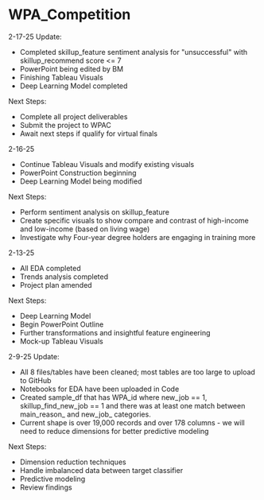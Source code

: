 # WPA_Competition

2-17-25 Update:
- Completed skillup_feature sentiment analysis for "unsuccessful" with skillup_recommend score <= 7
- PowerPoint being edited by BM
- Finishing Tableau Visuals
- Deep Learning Model completed

Next Steps:
- Complete all project deliverables
- Submit the project to WPAC
- Await next steps if qualify for virtual finals

2-16-25
- Continue Tableau Visuals and modify existing visuals
- PowerPoint Construction beginning
- Deep Learning Model being modified

Next Steps:
- Perform sentiment analysis on skillup_feature
- Create specific visuals to show compare and contrast of high-income and low-income (based on living wage)
- Investigate why Four-year degree holders are engaging in training more

2-13-25
- All EDA completed
- Trends analysis completed
- Project plan amended

Next Steps:
- Deep Learning Model
- Begin PowerPoint Outline
- Further transformations and insightful feature engineering
- Mock-up Tableau Visuals

2-9-25 Update:
- All 8 files/tables have been cleaned; most tables are too large to upload to GitHub
- Notebooks for EDA have been uploaded in Code
- Created sample_df that has WPA_id where new_job == 1, skillup_find_new_job == 1 and there was at least one match between main_reason_ and new_job_ categories.
- Current shape is over 19,000 records and over 178 columns - we will need to reduce dimensions for better predictive modeling

Next Steps:
- Dimension reduction techniques
- Handle imbalanced data between target classifier
- Predictive modeling
- Review findings
